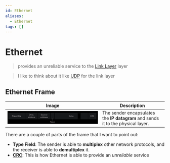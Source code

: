 ```yaml
---
id: Ethernet
aliases:
  - Ethernet
tags: []
---
```


# Ethernet
> provides an unreliable service to the [Link Layer](notes/Link%20Layer.md) layer  

> I like to think about it like [UDP](notes/UDP.md) for the link layer

## Ethernet Frame
| Image | Description |
| -------------- | --------------- |
| ![img](../Images/f9.png) | The sender encapsulates the **IP datagram** and sends it to the physical layer. |

There are a couple of parts of the frame that I want to point out:
- **Type Field**: The sender is able to **multiplex** other network protocols, and the receiver is able to **demultiplex** it. 
- **[CRC](notes/CRC.md)**: This is how Ethernet is able to provide an *unreliable* service

